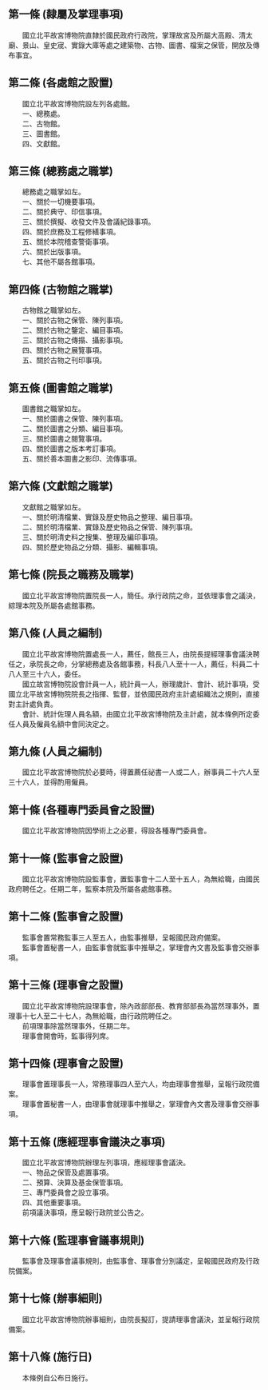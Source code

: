 第一條 (隸屬及掌理事項)
-----------------------
　　國立北平故宮博物院直隸於國民政府行政院，掌理故宮及所屬大高殿、清太廟、景山、皇史宬、實錄大庫等處之建築物、古物、圖書、檔案之保管，開放及傳布事宜。  


第二條 (各處館之設置)
---------------------
　　國立北平故宮博物院設左列各處館。  
　　一、總務處。  
　　二、古物館。  
　　三、圖書館。  
　　四、文獻館。  


第三條 (總務處之職掌)
---------------------
　　總務處之職掌如左。  
　　一、關於一切機要事項。  
　　二、關於典守、印信事項。  
　　三、關於撰擬、收發文件及會議紀錄事項。  
　　四、關於庶務及工程修繕事項。  
　　五、關於本院稽查警衛事項。  
　　六、關於出版事項。  
　　七、其他不屬各館事項。  


第四條 (古物館之職掌)
---------------------
　　古物館之職掌如左。  
　　一、關於古物之保管、陳列事項。  
　　二、關於古物之鑒定、編目事項。  
　　三、關於古物之傳搨、攝影事項。  
　　四、關於古物之展覽事項。  
　　五、關於古物之刊印事項。  


第五條 (圖書館之職掌)
---------------------
　　圖書館之職掌如左。  
　　一、關於圖書之保管、陳列事項。  
　　二、關於圖書之分類、編目事項。  
　　三、關於圖書之閱覽事項。  
　　四、關於圖書之版本考訂事項。  
　　五、關於善本圖書之影印、流傳事項。  


第六條 (文獻館之職掌)
---------------------
　　文獻館之職掌如左。  
　　一、關於明清檔業、實錄及歷史物品之整理、編目事項。  
　　二、關於明清檔業、實錄及歷史物品之保管、陳列事項。  
　　三、關於明清史料之搜集、整理及編印事項。  
　　四、關於歷史物品之分類、攝影、編輯事項。  


第七條 (院長之職務及職掌)
-------------------------
　　國立北平故宮博物院置院長一人，簡任。承行政院之命，並依理事會之議決，綜理本院及所屬各處館事務。  


第八條 (人員之編制)
-------------------
　　國立北平故宮博物院置處長一人，薦任，館長三人，由院長提經理事會議決聘任之，承院長之命，分掌總務處及各館事務，科長八人至十一人，薦任，科員二十八人至三十六人，委任。  
　　國立故宮博物院設會計員一人，統計員一人，辦理歲計、會計、統計事項，受國立北平故宮博物院院長之指揮、監督，並依國民政府主計處組織法之規則，直接對主計處負責。  
　　會計、統計佐理人員名額，由國立北平故宮博物院及主計處，就本條例所定委任人員及僱員名額中會同決定之。  


第九條 (人員之編制)
-------------------
　　國立北平故宮博物院於必要時，得置薦任祕書一人或二人，辦事員二十六人至三十六人，並得酌用僱員。  


第十條 (各種專門委員會之設置)
-----------------------------
　　國立北平故宮博物院因學術上之必要，得設各種專門委員會。  


第十一條 (監事會之設置)
-----------------------
　　國立北平故宮博物院設監事會，置監事會十二人至十五人，為無給職，由國民政府聘任之。任期二年，監察本院及所屬各處館事務。  


第十二條 (監事會之設置)
-----------------------
　　監事會置常務監事三人至五人，由監事推舉，呈報國民政府備案。  
　　監事會置秘書一人，由監事會就監事中推舉之，掌理會內文書及監事會交辦事項。  


第十三條 (理事會之設置)
-----------------------
　　國立北平故宮博物院設理事會，除內政部部長、教育部部長為當然理事外，置理事十七人至二十七人，為無給職，由行政院聘任之。  
　　前項理事除當然理事外，任期二年。  
　　理事會開會時，監事得列席。  


第十四條 (理事會之設置)
-----------------------
　　理事會置理事長一人，常務理事四人至六人，均由理事會推舉，呈報行政院備案。  
　　理事會置秘書一人，由理事會就理事中推舉之，掌理會內文書及理事會交辦事項。  


第十五條 (應經理事會議決之事項)
-------------------------------
　　國立北平故宮博物院辦理左列事項，應經理事會議決。  
　　一、物品之保管及處置事項。  
　　二、預算、決算及基金保管事項。  
　　三、專門委員會之設立事項。  
　　四、其他重要事項。  
　　前項議決事項，應呈報行政院並公告之。  


第十六條 (監理事會議事規則)
---------------------------
　　監事會及理事會議事規則，由監事會、理事會分別議定，呈報國民政府及行政院備案。  


第十七條 (辦事細則)
-------------------
　　國立北平故宮博物院辦事細則，由院長擬訂，提請理事會議決，並呈報行政院備案。  


第十八條 (施行日)
-----------------
　　本條例自公布日施行。